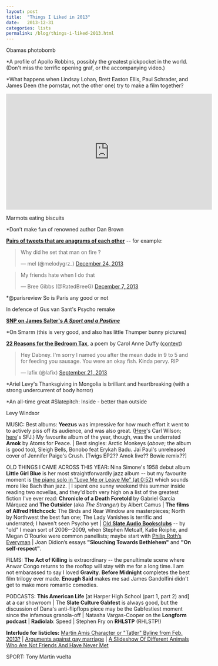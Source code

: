 ```yaml
---
layout: post
title:  "Things I Liked in 2013"
date:   2013-12-31
categories: lists
permalink: /blog/things-i-liked-2013.html
---
```


Obamas photobomb

*A profile of Apollo Robbins, possibly the greatest pickpocket in the world. (Don't miss the terrific opening graf, or the accompanying video.)

*What happens when Lindsay Lohan, Brett Easton Ellis, Paul Schrader, and James Deen (the pornstar, not the other one) try to make a film together?

<iframe width="560" height="315" src="https://www.youtube.com/embed/-b9cW6cU34I" title="YouTube video player" frameborder="0" allow="accelerometer; autoplay; clipboard-write; encrypted-media; gyroscope; picture-in-picture" allowfullscreen></iframe>

Marmots eating biscuits

*Don’t make fun of renowned author Dan Brown

**[Pairs of tweets that are anagrams of each other](http://anagramatron.tumblr.com/)** -- for example:

<blockquote class="twitter-tweet"><p lang="en" dir="ltr">Why did he set that man on fire ?</p>&mdash; mel (@melodygrz_) <a href="https://twitter.com/melodygrz_/status/415302387310792704?ref_src=twsrc%5Etfw">December 24, 2013</a></blockquote> <script async src="https://platform.twitter.com/widgets.js" charset="utf-8"></script>

<blockquote class="twitter-tweet"><p lang="en" dir="ltr">My friends hate when I do that</p>&mdash; Bree Gibbs (@RatedBreeG) <a href="https://twitter.com/RatedBreeG/status/409389861221580800?ref_src=twsrc%5Etfw">December 7, 2013</a></blockquote> <script async src="https://platform.twitter.com/widgets.js" charset="utf-8"></script>

*@parisreview So is Paris any good or not

In defence of Gus van Sant's Psycho remake

**[SNP on James Salter's *A Sport and a Pastime*](https://hazlitt.net/feature/book-five-james-salters-sport-and-pastime)**

*On Smarm (this is very good, and also has little Thumper bunny pictures)

[**22 Reasons for the Bedroom Tax**](https://www.theguardian.com/books/2013/oct/11/bedroom-tax-poet-laureate-carol-ann-duffy), a poem by Carol Anne Duffy ([context](https://www.theguardian.com/environment/2013/oct/09/badgers-moving-goalposts-owen-paterson-cull))

<blockquote class="twitter-tweet"><p lang="en" dir="ltr">Hey Dabney. I&#39;m sorry I named you after the mean dude in 9 to 5 and for feeding you sausage. You were an okay fish. Kinda pervy. RIP</p>&mdash; lafix (@lafix) <a href="https://twitter.com/lafix/status/381277753296695299?ref_src=twsrc%5Etfw">September 21, 2013</a></blockquote> <script async src="https://platform.twitter.com/widgets.js" charset="utf-8"></script>


*Ariel Levy's Thanksgiving in Mongolia is brilliant and heartbreaking (with a strong undercurrent of body horror)

*An all-time great #Slatepitch: Inside - better than outside

Levy Windsor




MUSIC: Best albums: **Yeezus** was impressive for how much effort it went to to actively piss off its audience, and was also great. ([Here](http://www.slate.com/articles/arts/music_box/2013/06/kanye_west_s_yeezus_reviewed.html)'s Carl Wilson; [here](http://www.newyorker.com/magazine/2013/06/24/black-noise)'s SFJ.) My favourite album of the year, though, was the underrated **Amok** by Atoms for Peace. \| Best singles: Arctic Monkeys (*above*; the album is good too), Sleigh Bells, Bonobo feat Erykah Badu. Jai Paul's unreleased cover of Jennifer Paige's Crush. [Twigs EP2?? Amok live?? Bowie remix??]

OLD THINGS I CAME ACROSS THIS YEAR: Nina Simone's 1958 debut album **Little Girl Blue** is her most straightforwardly jazz album -- but my favourite moment is [the piano solo in "Love Me or Leave Me" (at 0:52)](https://www.youtube.com/watch?v=uId47pfkAaE) which sounds more like Bach than jazz. \| I spent one sunny weekend this summer inside reading two novellas, and they'd both very high on a list of the greatest fiction I've ever read: **Chronicle of a Death Foretold** by Gabriel García Márquez and **The Outsider** (aka *The Stranger*) by Albert Camus \| **The films of Alfred Hitchcock**: The Birds and Rear Window are masterpieces; North by Northwest the best fun one; The Lady Vanishes is terrific and underrated; I haven't seen Psycho yet \| [Old **Slate Audio Booksclubs**](http://www.slate.com/articles/arts/the_audio_book_club.4.html) -- by "old" I mean sort of 2006--2009, when Stephen Metcalf, Katie Roiphe, and Megan O'Rourke were common panellists; maybe start with [Philip Roth’s Everyman](http://www.slate.com/articles/arts/the_audio_book_club/2006/06/slates_audio_book_club.html) \| Joan Didion’s essays **"Slouching Towards Bethlehem"** and **"On self-respect"**.

FILMS: **The Act of Killing** is extraordinary -- the penultimate scene where Anwar Congo returns to the rooftop will stay with me for a long time. I am not embarassed to say I loved **Gravity**. **Before Midnight** completes the best film trilogy ever made. **Enough Said** makes me sad James Gandolfini didn't get to make more romantic comedies.

PODCASTS: **This American Life** [at Harper High School (part 1, part 2) and] at a car showroom \| The **Slate Culture Gabfest** is always good, but the discussion of Dana's anti-flipflops piece may be the Gabfestiest moment since the infamous granola-off \| Natasha Vargas-Cooper on the **Longform podcast** \| **Radiolab**: Speed \| Stephen Fry on **RHLSTP** (RHLSTP!)

**Interlude for listicles:** [Martin Amis Character or "Tatler" Byline from Feb. 2013?](https://www.thehairpin.com/2013/02/martin-amis-character-or-tatler-byline-from-feb-2013/) \| [Arguments against gay marriage](https://www.mcsweeneys.net/articles/arguments-against-gay-marriage) \| [A Slideshow Of Different Animals Who Are Not Friends And Have Never Met](https://the-toast.net/2013/12/02/animals-who-are-not-friends/)

SPORT: Tony Martin vuelta
